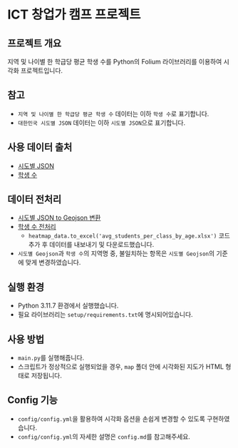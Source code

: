 # ICT 창업가 캠프 프로젝트

## 프로젝트 개요
지역 및 나이별 한 학급당 평균 학생 수를 Python의 Folium 라이브러리를 이용하여 시각화 프로젝트입니다.

## 참고
* ```지역 및 나이별 한 학급당 평균 학생 수``` 데이터는 이하 ```학생 수```로 표기합니다.
* ```대한민국 시도별 JSON``` 데이터는 이하 ```시도별 JSON```으로 표기합니다.

## 사용 데이터 출처
* [시도별 JSON](https://blog.naver.com/PostView.naver?blogId=ppoiu5706&logNo=222451249924)
* [학생 수](https://www.schoolinfo.go.kr/ng/go/pnnggo_a01_l2.do)

## 데이터 전처리
* [시도별 JSON to Geojson 변환](https://products.aspose.app/gis/conversion/json-to-geojson)
* [학생 수 전처리](https://colab.research.google.com/drive/1XNI1SzwEjydQRyaZEu2YM5fI_n8ia5ve)
  * ```heatmap_data.to_excel('avg_students_per_class_by_age.xlsx')``` 코드 추가 후 데이터를 내보내기 및 다운로드했습니다.
* ```시도별 Geojson```과 ```학생 수```의 지역명 중, 불일치하는 항목은 ```시도별 Geojson```의 기준에 맞게 변경하였습니다.

## 실행 환경
* Python 3.11.7 환경에서 실행했습니다.
* 필요 라이브러리는 ```setup/requirements.txt```에 명시되어있습니다.

## 사용 방법
* ```main.py```를 실행해줍니다.
* 스크립트가 정상적으로 실행되었을 경우, ```map``` 폴더 안에 시각화된 지도가 HTML 형태로 저장됩니다.

## Config 기능
* ```config/config.yml```을 활용하여 시각화 옵션을 손쉽게 변경할 수 있도록 구현하였습니다.
* ```config/config.yml```의 자세한 설명은 ```config.md```를 참고해주세요.
